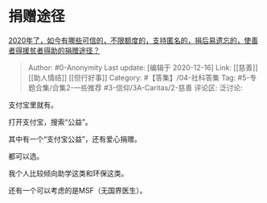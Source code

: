 # 捐赠途径
[2020年了，如今有哪些可信的，不限额度的，支持匿名的，捐后易遗忘的，使善者得援贫者得助的捐赠途径？](https://www.zhihu.com/question/415447160/answer/1420659587)

> Author: #0-Anonymity
> Last update: [编辑于 2020-12-16]
> Link: [[慈善]] [[助人情结]] [[但行好事]]
> Category: #【答集】/04-社科答集
> Tag: #5-专题合集/合集2-一些推荐 #3-信仰/3A-Caritas/2-慈善
> 评论区:
> 泛讨论:

支付宝里就有。

打开支付宝，搜索“公益”。

其中有一个“支付宝公益”，还有爱心捐赠。

都可以选。

我个人比较倾向助学这类和环保这类。

还有一个可以考虑的是MSF（无国界医生）。
